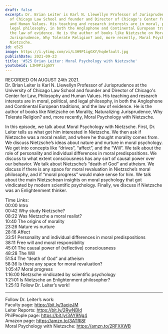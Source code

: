 ```yaml
---
draft: false
excerpt: Dr. Brian Leiter is Karl N. Llewellyn Professor of Jurisprudence at the University
  of Chicago Law School and founder and Director of Chicago's Center for Law, Philosophy
  and Human Values. His teaching and research interests are in moral, political, and
  legal philosophy, in both the Anglophone and Continental European traditions, and
  the law of evidence. He is the author of books like Nietzsche on Morality, Naturalizing
  Jurisprudence, Why Tolerate Religion? and, more recently, Moral Psychology with
  Nietzsche.
id: e525
image: https://i.ytimg.com/vi/L3H9P1igGXY/hqdefault.jpg
publishDate: 2021-09-23
title: '#525 Brian Leiter: Moral Psychology with Nietzsche'
youtubeid: L3H9P1igGXY
---
```

RECORDED ON AUGUST 24th 2021.  
Dr. Brian Leiter is Karl N. Llewellyn Professor of Jurisprudence at the University of Chicago Law School and founder and Director of Chicago's Center for Law, Philosophy and Human Values. His teaching and research interests are in moral, political, and legal philosophy, in both the Anglophone and Continental European traditions, and the law of evidence. He is the author of books like Nietzsche on Morality, Naturalizing Jurisprudence, Why Tolerate Religion? and, more recently, Moral Psychology with Nietzsche.

In this episode, we talk about Moral Psychology with Nietzsche. First, Dr. Leiter tells us what got him interested in Nietzsche. We then ask if Nietzsche was a moral realist, and where he thought morality comes from. We discuss Nietzsche’s ideas about nature and nurture in moral psychology. We get into concepts like “drives”, “affect”, and the “Will”. We talk about the role of personality and individual differences in moral predispositions. We discuss to what extent consciousness has any sort of causal power over our behavior. We talk about Nietzsche’s “death of God” and atheism. We discuss if there is any space for moral revaluation in Nietzsche’s moral philosophy, and if “moral progress” would make sense for him. We talk about the main Nietzschean insights on moral psychology that got vindicated by modern scientific psychology. Finally, we discuss if Nietzsche was an Enlightenment thinker.

Time Links:  
00:00  Intro  
00:42  Why study Nietzsche?  
08:22  Was Nietzsche a moral realist?  
10:40  The origins of morality  
23:26  Nature vs nurture  
28:16  Affect  
33:51  Personality and individual differences in moral predispositions  
38:11  Free will and moral responsibility  
45:01  The causal power of (reflective) consciousness  
48:28  The Will  
51:54  The “death of God” and atheism  
58:36  Is there any space for moral revaluation?  
1:05:47  Moral progress  
1:16:00  Nietzsche vindicated by scientific psychology  
1:21:01  Is Nietzsche an Enlightenment philosopher?  
1:25:13  Follow Dr. Leiter’s work!

---

Follow Dr. Leiter’s work:  
Faculty page: https://bit.ly/3acieJM  
Leiter Reports: https://bit.ly/2RwNBId  
PhilPeople page: https://bit.ly/3AY9Ng4  
Amazon page: https://amzn.to/3ATRl8f  
Moral Psychology with Nietzsche: https://amzn.to/2RFXXWB
